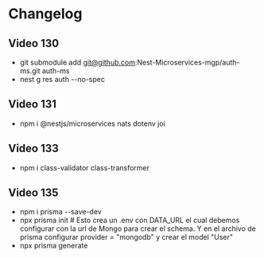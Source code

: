 # Changelog

## Video 130

- git submodule add git@github.com:Nest-Microservices-mgp/auth-ms.git auth-ms
- nest g res auth --no-spec

## Video 131

- npm i @nestjs/microservices nats dotenv joi

## Video 133

- npm i class-validator class-transformer

## Video 135

- npm i prisma --save-dev
- npx prisma init # Esto crea un .env con DATA_URL el cual debemos configurar con la url de Mongo para crear el schema. Y en el archivo de prisma configurar provider = "mongodb" y crear el model "User"
- npx prisma generate
